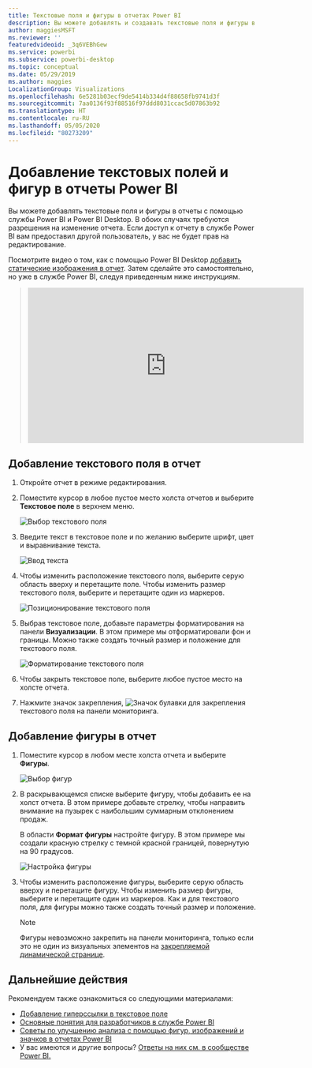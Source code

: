 ```yaml
---
title: Текстовые поля и фигуры в отчетах Power BI
description: Вы можете добавлять и создавать текстовые поля и фигуры в отчетах с помощью службы Microsoft Power BI.
author: maggiesMSFT
ms.reviewer: ''
featuredvideoid: _3q6VEBhGew
ms.service: powerbi
ms.subservice: powerbi-desktop
ms.topic: conceptual
ms.date: 05/29/2019
ms.author: maggies
LocalizationGroup: Visualizations
ms.openlocfilehash: 6e5281b03ecf9de5414b334d4f88658fb9741d3f
ms.sourcegitcommit: 7aa0136f93f88516f97ddd8031ccac5d07863b92
ms.translationtype: HT
ms.contentlocale: ru-RU
ms.lasthandoff: 05/05/2020
ms.locfileid: "80273209"
---
```

# <a name="add-text-boxes-and-shapes-to-power-bi-reports"></a>Добавление текстовых полей и фигур в отчеты Power BI
Вы можете добавлять текстовые поля и фигуры в отчеты с помощью службы Power BI и Power BI Desktop. В обоих случаях требуются разрешения на изменение отчета. Если доступ к отчету в службе Power BI вам предоставил другой пользователь, у вас не будет прав на редактирование. 

Посмотрите видео о том, как с помощью Power BI Desktop [добавить статические изображения в отчет](/learn/modules/visuals-in-power-bi/12-formatting). Затем сделайте это самостоятельно, но уже в службе Power BI, следуя приведенным ниже инструкциям.
> 
> <iframe width="560" height="315" src="https://www.youtube.com/embed/_3q6VEBhGew" frameborder="0" allowfullscreen></iframe>
> 

## <a name="add-a-text-box-to-a-report"></a>Добавление текстового поля в отчет
1. Откройте отчет в режиме редактирования.

2. Поместите курсор в любое пустое место холста отчетов и выберите **Текстовое поле** в верхнем меню.
   
   ![Выбор текстового поля](media/power-bi-reports-add-text-and-shapes/pbi_textbox.png)
3. Введите текст в текстовое поле и по желанию выберите шрифт, цвет и выравнивание текста. 
   
   ![Ввод текста](media/power-bi-reports-add-text-and-shapes/pbi_textbox2new.png)
4. Чтобы изменить расположение текстового поля, выберите серую область вверху и перетащите поле. Чтобы изменить размер текстового поля, выберите и перетащите один из маркеров. 
   
   ![Позиционирование текстового поля](media/power-bi-reports-add-text-and-shapes/textboxsmaller.gif)

5. Выбрав текстовое поле, добавьте параметры форматирования на панели **Визуализации**. В этом примере мы отформатировали фон и границы. Можно также создать точный размер и положение для текстового поля.  

   ![Форматирование текстового поля](media/power-bi-reports-add-text-and-shapes/power-bi-borders.png)

6. Чтобы закрыть текстовое поле, выберите любое пустое место на холсте отчета. 

7. Нажмите значок закрепления,  ![Значок булавки](media/power-bi-reports-add-text-and-shapes/pbi_pintile.png) для закрепления текстового поля на панели мониторинга. 

## <a name="add-a-shape-to-a-report"></a>Добавление фигуры в отчет
1. Поместите курсор в любом месте холста отчета и выберите **Фигуры**.
   
   ![Выбор фигур](media/power-bi-reports-add-text-and-shapes/power-bi-shapes.png)
2. В раскрывающемся списке выберите фигуру, чтобы добавить ее на холст отчета. В этом примере добавьте стрелку, чтобы направить внимание на пузырек с наибольшим суммарным отклонением продаж. 
   
   В области **Формат фигуры** настройте фигуру. В этом примере мы создали красную стрелку с темной красной границей, повернутую на 90 градусов.
   
   ![Настройка фигуры](media/power-bi-reports-add-text-and-shapes/power-bi-arrrow.png)
3. Чтобы изменить расположение фигуры, выберите серую область вверху и перетащите фигуру. Чтобы изменить размер фигуры, выберите и перетащите один из маркеров. Как и для текстового поля, для фигуры можно также создать точный размер и положение.

   > [!NOTE]
   > Фигуры невозможно закрепить на панели мониторинга, только если это не один из визуальных элементов на [закрепляемой динамической странице](service-dashboard-pin-live-tile-from-report.md). 
   > 
   > 

## <a name="next-steps"></a>Дальнейшие действия

Рекомендуем также ознакомиться со следующими материалами:

* [Добавление гиперссылки в текстовое поле](service-add-hyperlink-to-text-box.md)
* [Основные понятия для разработчиков в службе Power BI](service-basic-concepts.md)
* [Советы по улучшению анализа с помощью фигур, изображений и значков в отчетах Power BI](guidance/report-tips-shapes-images-icons.md)
* У вас имеются и другие вопросы? [Ответы на них см. в сообществе Power BI.](https://community.powerbi.com/)
